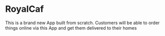 # RoyalCaf
This is a brand new App built from scratch. Customers will be able to order things online via this App and get them delivered to their homes
